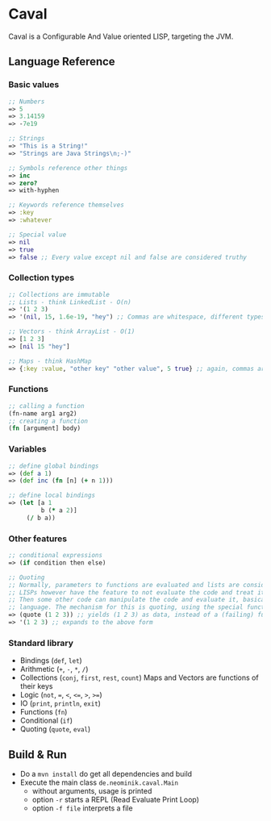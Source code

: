 Caval
=====

Caval is a Configurable And Value oriented LISP, targeting the JVM.

Language Reference
------------------
### Basic values
```clojure
;; Numbers
=> 5
=> 3.14159
=> -7e19

;; Strings
=> "This is a String!"
=> "Strings are Java Strings\n;-)"

;; Symbols reference other things
=> inc
=> zero?
=> with-hyphen

;; Keywords reference themselves
=> :key
=> :whatever

;; Special value
=> nil
=> true
=> false ;; Every value except nil and false are considered truthy
```
### Collection types
```clojure
;; Collections are immutable
;; Lists - think LinkedList - O(n)
=> '(1 2 3)
=> '(nil, 15, 1.6e-19, "hey") ;; Commas are whitespace, different types are possible

;; Vectors - think ArrayList - O(1)
=> [1 2 3]
=> [nil 15 "hey"]

;; Maps - think HashMap
=> {:key :value, "other key" "other value", 5 true} ;; again, commas are whitespace
```
### Functions
```clojure
;; calling a function
(fn-name arg1 arg2)
;; creating a function
(fn [argument] body)
```
### Variables
```clojure
;; define global bindings
=> (def a 1)
=> (def inc (fn [n] (+ n 1)))

;; define local bindings
=> (let [a 1
         b (* a 2)]
     (/ b a))
```
### Other features
```clojure
;; conditional expressions
=> (if condition then else)

;; Quoting
;; Normally, parameters to functions are evaluated and lists are considered function calls.
;; LISPs however have the feature to not evaluate the code and treat it as data instead.
;; Then some other code can manipulate the code and evaluate it, basically creating a domain-specific
;; language. The mechanism for this is quoting, using the special function quote or the reader-macro '
=> (quote (1 2 3)) ;; yields (1 2 3) as data, instead of a (failing) function-call
=> '(1 2 3) ;; expands to the above form
```
### Standard library
- Bindings (`def`, `let`)
- Arithmetic (`+`, `-`, `*`, `/`)
- Collections (`conj`, `first`, `rest`, `count`) Maps and Vectors are functions of their keys
- Logic (`not`, `=`, `<`, `<=`, `>`, `>=`)
- IO (`print`, `println`, `exit`)
- Functions (`fn`)
- Conditional (`if`)
- Quoting (`quote`, `eval`)

Build & Run
-----------
- Do a `mvn install` do get all dependencies and build
- Execute the main class `de.neominik.caval.Main`
  - without arguments, usage is printed
  - option `-r` starts a REPL (Read Evaluate Print Loop)
  - option `-f file` interprets a file
